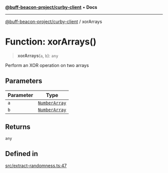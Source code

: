 [**@buff-beacon-project/curby-client**](../index.md) • **Docs**

***

[@buff-beacon-project/curby-client](../index.md) / xorArrays

# Function: xorArrays()

> **xorArrays**(`a`, `b`): `any`

Perform an XOR operation on two arrays

## Parameters

| Parameter | Type |
| ------ | ------ |
| `a` | [`NumberArray`](../type-aliases/NumberArray.md) |
| `b` | [`NumberArray`](../type-aliases/NumberArray.md) |

## Returns

`any`

## Defined in

[src/extract-randomness.ts:47](https://github.com/buff-beacon-project/curby-js-client/blob/95397f5e9fcc8ad57ef410c54473862e0b83bc59/src/extract-randomness.ts#L47)
